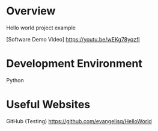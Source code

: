 
# Overview

Hello world project example

[Software Demo Video] https://youtu.be/wEKg78yqzfI

# Development Environment

Python   

# Useful Websites

GitHub (Testing)
https://github.com/evangelisq/HelloWorld
